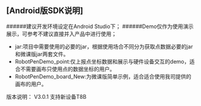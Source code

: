 ## [Android版SDK说明]

######建议开发环境设定在Android Studio下；
######Demo仅作为使用演示展示，可参考不建议直接并入产品中进行使用；

* jar:项目中需要使用的必要的jar，根据使用场合不同分为获取点数据必要的jar和微课版jar两套文件。
* RobotPenDemo_point:仅上报点坐标数据和展示与硬件设备交互的demo，适合不需要画布只使用点的数据坐标的用户。
* RobotPenDemo_board_New:为微课版简单示例，适合适合使用我司提供的画布的用户。

版本说明：
V3.0.1 支持新设备T8B










